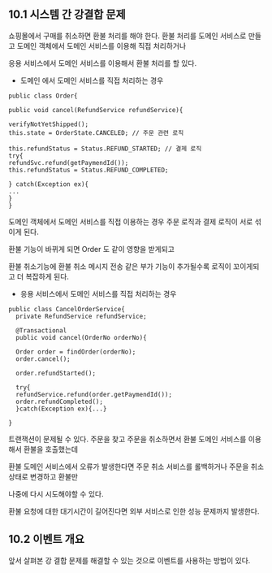 ## 10.1 시스템 간 강결합 문제

쇼핑몰에서 구매를 취소하면 환불 처리를 해야 한다. 환불 처리를 도메인 서비스로 만들고 도메인 객체에서 도메인 서비스를 이용해 직접 처리하거나 

응용 서비스에서 도메인 서비스를 이용해서 환불 처리를 할 있다.

* 도메인 에서 도메인 서비스를 직접 처리하는 경우

```
public class Order{

public void cancel(RefundService refundService){

verifyNotYetShipped();
this.state = OrderState.CANCELED; // 주문 관련 로직

this.refundStatus = Status.REFUND_STARTED; // 결제 로직
try{
refundSvc.refund(getPaymendId());
this.refundStatus = Status.REFUND_COMPLETED;

} catch(Exception ex){
...
}
}
```

도메인 객체에서 도메인 서비스를 직접 이용하는 경우 주문 로직과 결제 로직이 서로 섞이게 된다.

환불 기능이 바뀌게 되면 Order 도 같이 영향을 받게되고 

환불 취소기능에 환불 취소 메시지 전송 같은 부가 기능이 추가될수록 로직이 꼬이게되고 더 복잡하게 된다.


* 응용 서비스에서 도메인 서비스를 직접 처리하는 경우

```
public class CancelOrderService{
  private RefundService refundService;
  
  @Transactional
  public void cancel(OrderNo orderNo){
  
  Order order = findOrder(orderNo);
  order.cancel();
  
  order.refundStarted();
  
  try{
  refundService.refund(order.getPaymendId());
  order.refundCompleted();
  }catch(Exception ex){...}

}
```

트랜잭션이 문제될 수 있다. 주문을 찾고 주문을 취소하면서 환불 도메인 서비스를 이용해서 환불을 호출했는데

환불 도메인 서비스에서 오류가 발생한다면 주문 취소 서비스를 롤백하거나 주문을 취소 상태로 변경하고 환불만 

나중에 다시 시도해야할 수 있다.

환불 요청에 대한 대기시간이 길어진다면 외부 서비스로 인한 성능 문제까지 발생한다.


## 10.2 이벤트 개요

앞서 살펴본 강 결합 문제를 해결할 수 있는 것으로 이벤트를 사용하는 방법이 있다.



